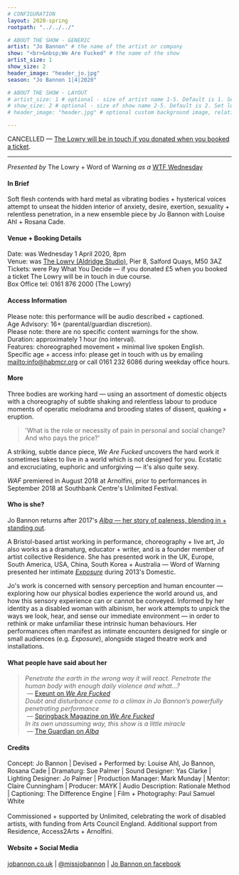 ```yaml
---
# CONFIGURATION
layout: 2020-spring
rootpath: "../../../"

# ABOUT THE SHOW - GENERIC
artist: "Jo Bannon" # the name of the artist or company
show: "<br>&nbsp;We Are Fucked" # the name of the show
artist_size: 1
show_size: 2
header_image: "header_jo.jpg"   
season: "Jo Bannon 1|4|2020"

# ABOUT THE SHOW - LAYOUT
# artist_size: 1 # optional - size of artist name 1-5. Default is 1. Set longer names to lower values
# show_size: 2 # optional - size of show name 2-5. Default is 2. Set longer names to lower values
# header_image: "header.jpg" # optional custom background image, relative to current page

---
```

CANCELLED — <a href="http://thelowry.com/coronavirus" target="_blank">The Lowry will be in touch if you donated when you booked a ticket</a>.        
        
<hr>        
        
*Presented by* The Lowry + Word of Warning *as a* <a href="http://thelowry.com/about-us/festivals-projects/take-a-risk/wtf-wednesday" target="_blank">WTF Wednesday</a>          
         
#### In Brief      
Soft flesh contends with hard metal as vibrating bodies + hysterical voices attempt to unseat the hidden interior of anxiety, desire, exertion, sexuality + relentless penetration, in a new ensemble piece by Jo Bannon with Louise Ahl + Rosana Cade.            
           
#### Venue + Booking Details           
Date: was Wednesday 1 April 2020, 8pm        
Venue: was <a href="http://thelowry.com/visit-lowry/how-to-get-here" target="_blank">The Lowry (Aldridge Studio)</a>, Pier 8, Salford Quays, M50 3AZ         
Tickets: were Pay What You Decide — if you donated £5 when you booked a ticket The Lowry will be in touch in due course.         
Box Office tel: 0161 876 2000 (The Lowry)          
          
#### Access Information        
Please note: this performance will be audio described + captioned.<br>Age Advisory: 16+ (parental/guardian discretion).<br>Please note: there are no specific content warnings for the show.<br>Duration: approximately 1 hour (no interval).<br>Features: choreographed movement + minimal live spoken English.<br>Specific age + access info: please get in touch with us by emailing <mailto:info@habmcr.org> or call 0161 232 6086 during weekday office hours.          
       
#### More         
Three bodies are working hard — using an assortment of domestic objects with a choreography of subtle shaking and relentless labour to produce moments of operatic melodrama and brooding states of dissent, quaking + eruption.        
        
>'What is the role or necessity of pain in personal and social change? And who pays the price?'        
        
A striking, subtle dance piece, *We Are Fucked* uncovers the hard work it sometimes takes to live in a world which is not designed for you. Ecstatic and excruciating, euphoric and unforgiving — it's also quite sexy.  
          
*WAF* premiered in August 2018 at Arnolfini, prior to performances in September 2018 at Southbank Centre's Unlimited Festival.         
         
#### Who is she?        
Jo Bannon returns after 2017's [*Alba* — her story of paleness, blending in + standing out](/archive/2017-autumnwinter/bannon).                   
        
A Bristol-based artist working in performance, choreography + live art, Jo also works as a dramaturg, educator + writer, and is a founder member of artist collective Residence. She has presented work in the UK, Europe, South America, USA, China, South Korea + Australia — Word of Warning presented her intimate [*Exposure*](/archive/2013-domestic/bannon) during 2013's Domestic. 
         
Jo's work is concerned with sensory perception and human encounter — exploring how our physical bodies experience the world around us, and how this sensory experience can or cannot be conveyed. Informed by her identity as a disabled woman with albinism, her work attempts to unpick the ways we look, hear, and sense our immediate environment — in order to rethink or make unfamiliar these intrinsic human behaviours. Her performances often manifest as intimate encounters designed for single or small audiences (e.g. *Exposure*), alongside staged theatre work and installations.         
         
#### What people have said about her         
>*Penetrate the earth in the wrong way it will react. Penetrate the human body with enough daily violence and what…?*<br>&nbsp;— <a href="http://exeuntmagazine.com/reviews/review-fucked-royal-festival-hall" target="_blank">Exeunt on *We Are Fucked*</a><br>*Doubt and disturbance come to a climax in Jo Bannon’s powerfully penetrating performance*<br>&nbsp;— <a href="http://springbackmagazine.com/read/jo-bannon-we-are-fcked" target="_blank">Springback Magazine on *We Are Fucked*</a><br>*In its own unassuming way, this show is a little miracle*<br>&nbsp;— <a href="http://www.theguardian.com/stage/2015/feb/16/in-between-time-festival-review-bristol" target="_blank">The Guardian on *Alba*</a>       
        
#### Credits          
Concept: Jo Bannon | Devised + Performed by: Louise Ahl, Jo Bannon, Rosana Cade | Dramaturg: Sue Palmer | Sound Designer: Yas Clarke | Lighting Designer: Jo Palmer | Production Manager: Mark Munday | Mentor: Claire Cunningham | Producer: MAYK | Audio Description: Rationale Method | Captioning: The Difference Engine | Film + Photography: Paul Samuel White
<br><br>Commissioned + supported by Unlimited, celebrating the work of disabled artists, with funding from Arts Council England. Additional support from Residence, Access2Arts + Arnolfini.
         
#### Website + Social Media          
<a href="http://jobannon.co.uk/we-are-fucked" target="_blank">jobannon.co.uk</a> | <a href="http://twitter.com/missjobannon" target="_blank">@missjobannon</a> | <a href="http://facebook.com/jobannonartist" target="_blank">Jo Bannon on facebook</a>
